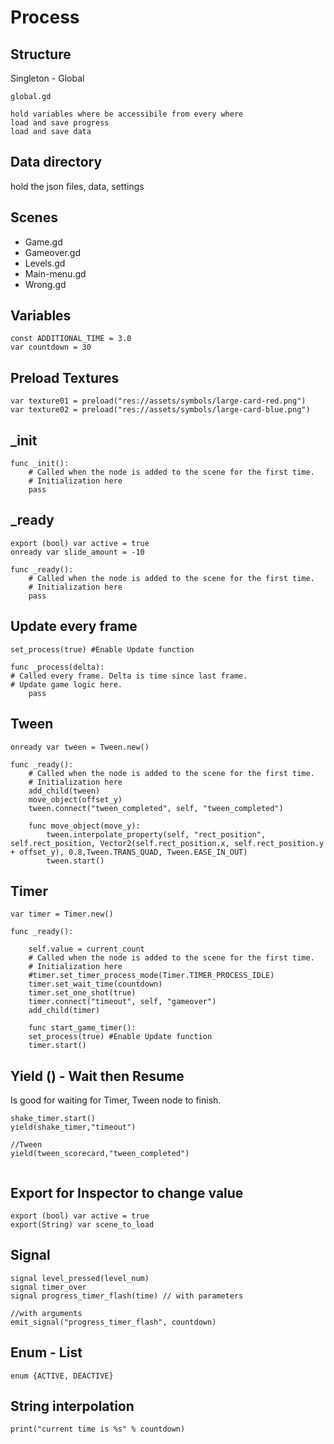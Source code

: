 # Process

## Structure

Singleton -  Global

```text
global.gd

hold variables where be accessibile from every where
load and save progress
load and save data

```

## Data directory

hold the json files, data, settings

## Scenes

* Game.gd
* Gameover.gd
* Levels.gd
* Main-menu.gd
* Wrong.gd

## Variables

```text
const ADDITIONAL_TIME = 3.0
var countdown = 30
```

## Preload Textures

```text
var texture01 = preload("res://assets/symbols/large-card-red.png") 
var texture02 = preload("res://assets/symbols/large-card-blue.png")
```

## \_init

```text
func _init():
	# Called when the node is added to the scene for the first time.
	# Initialization here
	pass
```

## \_ready

```text
export (bool) var active = true
onready var slide_amount = -10

func _ready():
	# Called when the node is added to the scene for the first time.
	# Initialization here
	pass
```

## Update every frame

```text
set_process(true) #Enable Update function

func _process(delta):
# Called every frame. Delta is time since last frame.
# Update game logic here.
    pass
```

## Tween

```text
onready var tween = Tween.new()

func _ready():
	# Called when the node is added to the scene for the first time.
	# Initialization here
	add_child(tween)
	move_object(offset_y)
	tween.connect("tween_completed", self, "tween_completed")
	
	func move_object(move_y):
		tween.interpolate_property(self, "rect_position", self.rect_position, Vector2(self.rect_position.x, self.rect_position.y + offset_y), 0.8,Tween.TRANS_QUAD, Tween.EASE_IN_OUT)
		tween.start()
```

## Timer

```text
var timer = Timer.new()

func _ready():
	
	self.value = current_count
	# Called when the node is added to the scene for the first time.
	# Initialization here
	#timer.set_timer_process_mode(Timer.TIMER_PROCESS_IDLE)
	timer.set_wait_time(countdown)
	timer.set_one_shot(true)
	timer.connect("timeout", self, "gameover")
	add_child(timer)
	
	func start_game_timer():
	set_process(true) #Enable Update function
	timer.start()
```

## Yield \(\) - Wait then Resume

Is good for waiting for Timer, Tween node to finish. 

```text
shake_timer.start()
yield(shake_timer,"timeout")

//Tween
yield(tween_scorecard,"tween_completed")


```

## Export for Inspector to change value

```text
export (bool) var active = true
export(String) var scene_to_load
```

## Signal

```text
signal level_pressed(level_num)
signal timer_over
signal progress_timer_flash(time) // with parameters

//with arguments
emit_signal("progress_timer_flash", countdown)

```

## Enum - List

```text
enum {ACTIVE, DEACTIVE}
```

## String interpolation

```text
print("current time is %s" % countdown)
```

